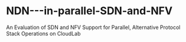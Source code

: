 # NDN---in-parallel-SDN-and-NFV
An Evaluation of SDN and NFV Support for Parallel, Alternative Protocol Stack Operations on CloudLab
